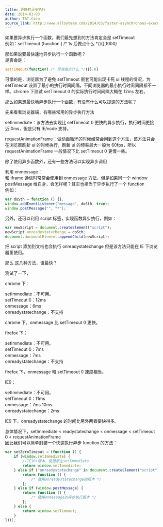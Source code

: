 ```yaml
---
title: 更快的异步执行
date: 2014-03-03
author: TAT.Cson
source_link: http://www.alloyteam.com/2014/03/faster-asynchronous-execution/
---
```


如果要异步执行一个函数，我们最先想到的方法肯定会是 setTimeout  
例如：setTimeout (function ( /\* 1s 后做点什么 \*/){},1000}

那如果说要最快速地异步执行一个函数呢？  
是否会是：

```javascript
setTimeout(function( /* 尽快做点什么 */){},0}
```

可惜的是，浏览器为了避免 setTimeout 嵌套可能出现卡死 ui 线程的情况，为 setTimeout 设置了最小的执行时间间隔，不同浏览器的最小执行时间间隔都不一样。chrome 下测试 setTimeout 0 的实际执行时间间隔大概在 12ms 左右。  

那么如果想最快地异步执行一个函数，有没有什么可以提速的方法呢？

先来看看浏览器端，有哪些常用的异步执行方法

setImmediate：该方法去实现比 setTimeout 0 更快的异步执行，执行时间更接近 0ms，但是只有 IE/node 支持。

requestAnimationFrame：做动画循环的时候经常会用到这个方法，该方法只会在浏览器刷新 ui 的时候执行，刷新 ui 的频率最大一般为 60fps，所以 requestAnimationFrame 一般情况下比 setTimeout 0 更慢一些。

除了使用异步函数外，还有一些方法可以实现异步调用

利用 onmessage：  
和 iframe 通信时常常会使用到 onmessage 方法，但是如果同一个 window postMessage 给自身，会怎样呢？其实也相当于异步执行了一个 function  
例如：

```javascript
var doSth = function () {};
window.addEventListener("message", doSth, true);
window.postMessage("", "*");
```

另外，还可以利用 script 标签，实现函数异步执行，例如：  

```javascript
var newScript = document.createElement("script");
newScript.onreadystatechange = doSth;
document.documentElement.appendChild(newScript);
```

把 script 添加到文档也会执行 onreadystatechange 但是该方法只能在 IE 下浏览器里使用。

那么 这几种方法，谁最快？

测试了一下，

chrome 下：

setImmediate：不可用。  
setTimeout 0：12ms  
onmessage：6ms  
onreadystatechange：不支持

chrome 下，onmessage 比 setTimeout 0 更快。

firefox 下：

setImmediate：不可用。  
setTimeout 0：7ms  
onmessage：7ms  
onreadystatechange：不支持

firefox 下，onmessage 和 setTimeout 0 速度相当。

IE9：

setImmediate：不可用。  
setTimeout 0：11ms  
onmessage：7ms 10ms  
onreadystatechange：2ms

IE9 下，onreadystatechange 的时间比另外两者要快得多。

总体情况下，setImmediate &lt; readystatechange &lt; onmessage &lt; setTimeout 0 &lt; requestAnimationFrame  
因此我们可以简单封装一个快速执行异步 function 的方法：

```javascript
var setZeroTimeout = (function () {
    if (window.setImmediate) {
        //IE10+版本，使用原生setImmediate
        return window.setImmediate;
    } else if ("onreadystatechange" in document.createElement("script")) {
        return function () {
            /* 使用onreadystatechange的版本 */
        };
    } else if (window.postMessage) {
        return function () {
            /* 使用onmessage的异步执行版本 */
        };
    } else {
        return window.setTimeout;
    }
})();
```